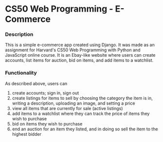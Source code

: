 # CS50 Web Programming - E-Commerce

### Description

This is a simple e-commerce app created using Django. It was made as an assignment for Harvard's CS50 Web Programming with Python 
and JavaScript online course. It is an Ebay-like website where users can create accounts, list items for auction, bid on items, and 
add items to a watchlist. 

### Functionality

As described above, users can 
1. create accounts; sign in, sign out 
2. create listings for items to sell by choosing the category the item is in, writing a description, uploading an image, and 
setting a price
3. view all items that are currently for sale (active listings)
4. add items to a watchlist where they can track the price of items they wish to purchase
5. bid on items they wish to purchase
6. end an auction for an item they listed, and in doing so sell the item to the highest bidder


